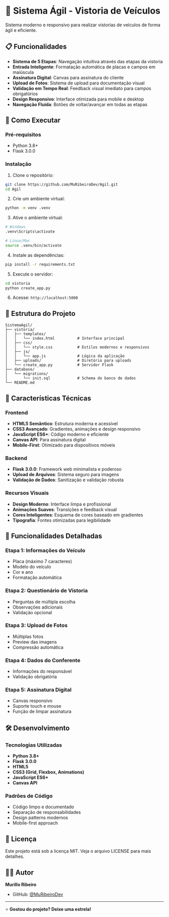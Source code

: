 # 🚗 Sistema Ágil - Vistoria de Veículos

Sistema moderno e responsivo para realizar vistorias de veículos de forma ágil e eficiente.

## 📋 Funcionalidades

- **Sistema de 5 Etapas**: Navegação intuitiva através das etapas da vistoria
- **Entrada Inteligente**: Formatação automática de placas e campos em maiúscula
- **Assinatura Digital**: Canvas para assinatura do cliente
- **Upload de Fotos**: Sistema de upload para documentação visual
- **Validação em Tempo Real**: Feedback visual imediato para campos obrigatórios
- **Design Responsivo**: Interface otimizada para mobile e desktop
- **Navegação Fluida**: Botões de voltar/avançar em todas as etapas

## 🚀 Como Executar

### Pré-requisitos
- Python 3.8+
- Flask 3.0.0

### Instalação

1. Clone o repositório:
```bash
git clone https://github.com/MuRibeiroDev/Agil.git
cd Agil
```

2. Crie um ambiente virtual:
```bash
python -m venv .venv
```

3. Ative o ambiente virtual:
```bash
# Windows
.venv\Scripts\activate

# Linux/Mac
source .venv/bin/activate
```

4. Instale as dependências:
```bash
pip install -r requirements.txt
```

5. Execute o servidor:
```bash
cd vistoria
python create_app.py
```

6. Acesse: `http://localhost:5000`

## 📁 Estrutura do Projeto

```
SistemaAgil/
├── vistoria/
│   ├── templates/
│   │   └── index.html          # Interface principal
│   ├── css/
│   │   └── style.css           # Estilos modernos e responsivos
│   ├── js/
│   │   └── app.js              # Lógica da aplicação
│   ├── uploads/                # Diretório para uploads
│   └── create_app.py           # Servidor Flask
├── database/
│   └── migrations/
│       └── init.sql            # Schema do banco de dados
└── README.md
```

## 🎨 Características Técnicas

### Frontend
- **HTML5 Semântico**: Estrutura moderna e acessível
- **CSS3 Avançado**: Gradientes, animações e design responsivo
- **JavaScript ES6+**: Código moderno e eficiente
- **Canvas API**: Para assinatura digital
- **Mobile-First**: Otimizado para dispositivos móveis

### Backend
- **Flask 3.0.0**: Framework web minimalista e poderoso
- **Upload de Arquivos**: Sistema seguro para imagens
- **Validação de Dados**: Sanitização e validação robusta

### Recursos Visuais
- **Design Moderno**: Interface limpa e profissional
- **Animações Suaves**: Transições e feedback visual
- **Cores Inteligentes**: Esquema de cores baseado em gradientes
- **Tipografia**: Fontes otimizadas para legibilidade

## 📱 Funcionalidades Detalhadas

### Etapa 1: Informações do Veículo
- Placa (máximo 7 caracteres)
- Modelo do veículo
- Cor e ano
- Formatação automática

### Etapa 2: Questionário de Vistoria
- Perguntas de múltipla escolha
- Observações adicionais
- Validação opcional

### Etapa 3: Upload de Fotos
- Múltiplas fotos
- Preview das imagens
- Compressão automática

### Etapa 4: Dados do Conferente
- Informações do responsável
- Validação obrigatória

### Etapa 5: Assinatura Digital
- Canvas responsivo
- Suporte touch e mouse
- Função de limpar assinatura

## 🛠️ Desenvolvimento

### Tecnologias Utilizadas
- **Python 3.8+**
- **Flask 3.0.0**
- **HTML5**
- **CSS3 (Grid, Flexbox, Animations)**
- **JavaScript ES6+**
- **Canvas API**

### Padrões de Código
- Código limpo e documentado
- Separação de responsabilidades
- Design patterns modernos
- Mobile-first approach

## 📄 Licença

Este projeto está sob a licença MIT. Veja o arquivo LICENSE para mais detalhes.

## 👨‍💻 Autor

**Murillo Ribeiro**
- GitHub: [@MuRibeiroDev](https://github.com/MuRibeiroDev)

---

⭐ **Gostou do projeto? Deixe uma estrela!**
